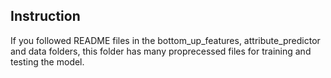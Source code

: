 <h2> Instruction </h2> 

If you followed README files in the bottom_up_features, attribute_predictor and data folders, this folder has many proprecessed files for training and testing the model.